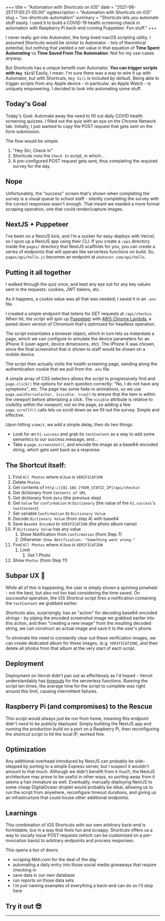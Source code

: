 +++
title = "Automation with Shortcuts on iOS"
date = "2021-06-25T17:00:21-05:00"
ogdescription = "Automation with Shortcuts on iOS"
slug = "ios-shortcuts-automation"
summary = "Shortcuts lets you automate stuff easily. I used it to build a COVID-19 health screening check in automation with Raspberry Pi back-end running Puppeteer. Fun stuff."
+++

I never really got into Automator, the long-lived macOS scripting utility. I assumed Shortcuts would be similar to Automator - lots of theoretical potential, but nothing that yielded a net value in that equation of **Time Spent Automating** vs **Time Saved From The Automation**. Not for my use-cases anyway.

But Shortcuts has a unique benefit over Automator. **You can trigger scripts with `Hey Siri`!** Easily, I mean. I'm sure there was a way to wire it up with Automator, but with Shortcuts, `Hey Siri` is included by default. Being able to trigger scripts from any Apple device - in particular, an Apple Watch - is uniquely empowering. I decided to look into automating some stuff.

## **Today's Goal**

Today's Goal: Automate away the need to fill out daily COVID health screening quizzes. I filled out the quiz with an eye on the Chrome Network tab. Initially, I just wanted to copy the POST request that gets sent on the form submission. 

The flow would be simple:

1. "Hey Siri, Check In"
2. Shortcuts runs the `Check In` script, in which...
3. A pre-configured POST request gets sent, thus completing the required survey for the day.

## Nope

Unfortunately, the "success" screen that's shown when completing the survey is a visual queue to school staff - silently completing the survey with the correct responses wasn't enough. That meant we needed a more formal scraping operation, one that could render/capture images.


## NextJS + Puppeteer

I've been on a NextJS kick, and I'm a sucker for easy deploys with Vercel, so I spun up a NextJS app using their CLI. If you create a `/api` directory inside the `pages/` directory that NextJS scaffolds for you, you can create a series of endpoints that will operate like serverless functions on build. So, `pages/api/hello.js` becomes an endpoint at `whatever.com/api/hello`.

## Putting it all together

I walked through the quiz once, and kept any eye out for any key values sent in the requests: cookies, JWT tokens, etc.

As it happens, a cookie value was all that was needed; I saved it in an `.env` file.

I created a simple endpoint that listens for GET requests at `/api/checkin`. When hit, the script will spin up [Puppeteer](https://github.com/puppeteer/puppeteer) with [AWS Chrome Lambda](https://www.npmjs.com/package/chrome-aws-lambda), a pared-down version of Chromium that's optimized for headless operation.

The script instantiates a browser object, which in turn lets us instantiate a page, which we can configure to simulate the device parameters for an iPhone X (user-agent, device dimensions, etc). The iPhone X was chosen, since the final screenshot that is shown to staff would be shown on a mobile device. 

The script then actually visits the health screening page, sending along the authentication cookie that we pull from the `.env` file.

A simple array of CSS selectors allows the script to progressively find and `page.click()` the options for each question correctly: "No, I do not have any symptoms", etc. The page has some fade-in animations, so we use `page.waitFor(selector, {visible: true})` to ensure that the item is within the viewport before attempting a click. The `visible` attribute is relative to visibility _within the viewport_, not on the page, so adding a few `page.scrollY()` calls lets us scroll down as we fill out the survey. Simple and effective.

Upon hitting `submit`, we add a simple delay, then do two things:
- Look for an `h1.success` and grab its `textContent` as a way to add some semantics to our success message, and...
- Take a `page.screenshot()`, and encode the image as a base64-encoded string, which gets sent back as a response.

## The Shortcut itself:

1. Find `All Photos` where `Album` is `VERIFICATION`
2. Delete `Photos`
3. Get contents of `http://192.168.[YOUR_STATIC_IP]/api/checkin`
4. Get dictionary from `Contents of URL`
5. Get dictionary from `data` (the previous step)
6. Get `Value` for `confirmation` in `Dictionary` (the value of the `h1.success`'s  `textContent`)
7. Set variable `Confirmation` to `Dictionary Value`
8. Decode `Dictionary Value` (from step 4) with base64
9. Save `Base64 Encoded` to `VERIFICATION` (the photo album name)
10. If `Dictionary Value` has any value
    1.  Show Notification from `Confirmation` (from Step 7)
    2.  Otherwise: `Show Notification: "Something went wrong."`
11. Find `All Photos` where `Album` is `VERIFICATION`
    1.  Limit
        1.  Get 1 Photo
12. Show `Photos` (from Step 11)

## Subpar UX :shrug:

While all of this is happening, the user is simply shown a spinning pinwheel - not the best, but also not too bad considering the time saved. On successful operation, the iOS Shortcut script fires a notification containing the `textContent` we grabbed earlier. 

Shortcuts also, surprisingly, has an "action" for decoding base64-encoded strings - by piping the encoded screenshot image we grabbed earlier into this action, and then "creating a new image" from the resulting decoded string, we can construct an actual image and save it to the user's phone.

To eliminate the need to constantly clear out these verification images, we can create dedicated album for these images, (e.g. `VERIFICATION`), and then delete all photos from that album at the very start of each script. 

## Deployment

Deployment on Vercel didn't pan out as effortlessly as I'd hoped - Vercel understandably has [timeouts](https://vercel.com/docs/concepts/limits/overview#general-limits) for the serverless functions. Running the script ten times, the average time for the script to complete was right around this limit, causing intermittent failures.

## Raspberry Pi (and compromises) to the Rescue

This script would always just be run from home, meaning this endpoint didn't _need_ to be publicly deployed. Simply building the NextJS app and running the production build on a port on a Raspberry Pi, then reconfiguring the shortcut script to hit the local IP, worked fine.

## Optimization

Any additional overhead introduced by NextJS can probably be side-stepped by porting to a simple Express server, but I suspect it wouldn't amount to that much. Although we didn't benefit from it much, the NextJS architecture may prove to be useful in other ways, so porting away from it seems a hair immature as well. Eventually, manually deploying NextJS to some cheap DigitalOcean droplet would probably be ideal, allowing us to run the script from anywhere, reconfigure timeout durations, and giving us an infrastructure that could house other additional endpoints.

## Learnings

This combination of iOS Shortcuts with our own arbitrary back-end is formidable, but in a way that feels fun and scrappy. Shortcuts offers us a way to vocally issue POST requests (which can be customized on a per-invocation basis) to arbitrary endpoints and process responses. 

This opens a ton of doors:
- scraping Meh.com for the deal of the day
- automating a daily entry into those social media giveaways that require checking in
- save data in our own database
- run reports on those data sets
- i'm just naming examples of everything a back-end can do so I'll stop here 

## Try it out :sunglasses:
---